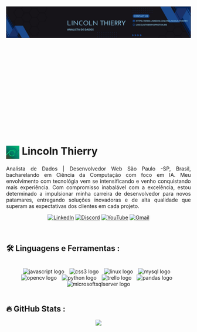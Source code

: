 <p dir="auto">
<div style="width:100%;height:338px;position:relative;overflow: hidden; class="header-container">
<img src = "image/banner-header.jpg" width="100%" height="auto" style="position:absolute" class="header-embed">
</div>

<h1>
    <a href="https://www.linkedin.com/in/lincoln-thierry/">
     <img align="center" alt="Logo Lincoln Thierry" width="36px" src="image/logo.jpg"></a>
    <span>Lincoln Thierry</span>
</h1>
<p align="justify" dir="auto">Analista de Dados | Desenvolvedor Web São Paulo -SP, Brasil, bacharelando em Ciência da Computação com foco em IA. Meu envolvimento com tecnológia vem se intensificando e venho conquistando mais experiência. Com compromisso inabalável com a excelência, estou determinado a impulsionar minha carreira de desenvolvedor para novos patamares, entregando soluções inovadoras e de alta qualidade que superam as expectativas dos clientes em cada projeto.


<div align="center">

[![LinkedIn](https://img.shields.io/badge/-LinkedIn-000?style=for-the-badge&logo=linkedin&logoColor=vue-dark)](https://www.linkedin.com/in/lincoln-thierry/)
[![Discord](https://img.shields.io/badge/-Discord-000?style=for-the-badge&logo=Discord&logoColor=vue-dark)](gunter8926)
[![YouTube](https://img.shields.io/badge/-YouTube-000?style=for-the-badge&logo=youtube&logoColor=vue-dark)](https://www.youtube.com/channel/UCfRMcsuDKGdkkdL5O9XunYg)
[![Gmail](https://img.shields.io/badge/-Gmail-000?style=for-the-badge&logo=gmail&logoColor=vue-dark)](LincolnThierry@proton.me)


<br clear="both">

<h2 align="left">🛠 Linguagens e Ferramentas :</h2>


<br clear="both">

<div align="center">
  <img src="https://cdn.jsdelivr.net/gh/devicons/devicon/icons/javascript/javascript-original.svg" height="70" alt="javascript logo"  />
  <img width="6" />
  <img src="https://cdn.jsdelivr.net/gh/devicons/devicon/icons/css3/css3-original.svg" height="70" alt="css3 logo"  />
  <img width="6" />
  <img src="https://cdn.jsdelivr.net/gh/devicons/devicon/icons/linux/linux-original.svg" height="70" alt="linux logo"  />
  <img width="6" />
  <img src="https://cdn.jsdelivr.net/gh/devicons/devicon/icons/mysql/mysql-original.svg" height="70" alt="mysql logo"  />
  <img width="6" />
  <img src="https://cdn.jsdelivr.net/gh/devicons/devicon/icons/opencv/opencv-original.svg" height="70" alt="opencv logo"  />
  <img width="6" />
  <img src="https://cdn.jsdelivr.net/gh/devicons/devicon/icons/python/python-original.svg" height="70" alt="python logo"  />
  <img width="6" />
  <img src="https://cdn.jsdelivr.net/gh/devicons/devicon/icons/trello/trello-plain.svg" height="70" alt="trello logo"  />
  <img width="6" />
  <img src="https://cdn.jsdelivr.net/gh/devicons/devicon/icons/pandas/pandas-original.svg" height="70" alt="pandas logo"  />
  <img width="6" />
  <img src="https://cdn.jsdelivr.net/gh/devicons/devicon/icons/microsoftsqlserver/microsoftsqlserver-plain.svg" height="110" alt="microsoftsqlserver logo"  />
</div>



<br clear="both">

<h2 align="left">🔥   GitHub Stats : </h2>


<picture>
  <source
    srcset="https://github-readme-stats.vercel.app/api?username=oLincolnThierry&show_icons=true&theme=holi"
    media="(prefers-color-scheme: dark)"
  />
  <source
    srcset="https://github-readme-stats.vercel.app/api?username=oLincolnThierry&show_icons=true"
    media="(prefers-color-scheme: light), (prefers-color-scheme: no-preference)"
  />
  <img src="https://github-readme-stats.vercel.app/api?username=oLincolnThierry&show_icons=true" />
</picture>

